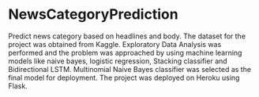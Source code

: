 # NewsCategoryPrediction

Predict news category based on headlines and body. The dataset for the project was obtained from Kaggle. Exploratory Data Analysis was performed and the problem was approached by using machine learning models like naive bayes, logistic regression, Stacking classifier and Bidirectional LSTM. Multinomial Naive Bayes classifier was selected as the final model for deployment. The project was deployed on Heroku using Flask.
